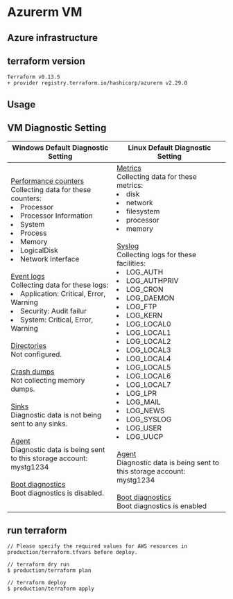 # Azurerm VM

## Azure infrastructure

## terraform version
```
Terraform v0.13.5
+ provider registry.terraform.io/hashicorp/azurerm v2.29.0
```

## Usage

## VM Diagnostic Setting

| **Windows Default Diagnostic Setting** | **Linux Default Diagnostic Setting** |
| ---- | ---- |
|<u>Performance counters</U> <br> Collecting data for these counters: <br> <li>Processor</li><li>Processor Information</li><li>System</li><li>Process</li><li>Memory</li><li>LogicalDisk</li><li>Network Interface</li> <br><u>Event logs</u> <br>Collecting data for these logs:<br> <li>Application: Critical, Error, Warning</li><li>Security: Audit failur</li><li>System: Critical, Error, Warning</li> <br><u>Directories</u> <br> Not configured. <br><br><u>Crash dumps</u> <br> Not collecting memory dumps. <br><br> <u>Sinks</u> <br> Diagnostic data is not being sent to any sinks. <br><br> <u>Agent</u> <br> Diagnostic data is being sent to this storage account: mystg1234 <br><br> <u>Boot diagnostics</u> <br> Boot diagnostics is disabled. | <u>Metrics</u> <br>Collecting data for these metrics: <br> <li>disk</li><li>network</li><li>filesystem</li><li>processor</li><li>memory</li> <br> <u>Syslog</u> <br> Collecting logs for these facilities: <li>LOG_AUTH</li><li>LOG_AUTHPRIV</li><li>LOG_CRON</li><li>LOG_DAEMON</li><li>LOG_FTP</li><li>LOG_KERN</li><li>LOG_LOCAL0</li><li>LOG_LOCAL1</li><li>LOG_LOCAL2</li><li>LOG_LOCAL3</li><li>LOG_LOCAL4</li><li>LOG_LOCAL5</li><li>LOG_LOCAL6</li><li>LOG_LOCAL7</li><li>LOG_LPR</li><li>LOG_MAIL</li><li>LOG_NEWS</li><li>LOG_SYSLOG</li><li>LOG_USER</li><li>LOG_UUCP</li> <br> <u>Agent</u> <br> Diagnostic data is being sent to this storage account: mystg1234 <br><br> <u>Boot diagnostics</u> <br> Boot diagnostics is enabled  |

## run terraform

```
// Please specify the required values ​​for AWS resources in production/terraform.tfvars before deploy.

// terraform dry run
$ production/terraform plan

// terraform deploy
$ production/terraform apply
```
